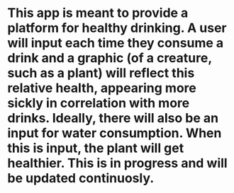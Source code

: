 # This app is meant to provide a platform for healthy drinking. A user will input each time they consume a drink and a graphic (of a creature, such as a plant) will reflect this relative health, appearing more sickly in correlation with more drinks. Ideally, there will also be an input for water consumption. When this is input, the plant will get healthier. This is in progress and will be updated continuosly.
